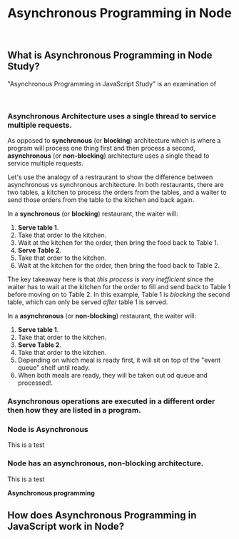 # Asynchronous Programming in Node

<br>

## What is Asynchronous Programming in Node Study?
"Asynchronous Programming in JavaScript Study" is an examination of 

<br>


### Asynchronous Architecture uses a single thread to service multiple requests.
As opposed to **synchronous** (or **blocking**) architecture which is where a program will process one thing first and then process a second, 
**asynchronous**  (or **non-blocking**) architecture uses a single thead to service multiple requests.

Let's use the analogy of a restraurant to show the difference between asynchronous vs synchronous architecture.  In both restaurants, there are two
tables, a kitchen to process the orders from the tables, and a waiter to send those orders from the table to the kitchen and back again.

In a **synchronous** (or **blocking**) restaurant, the waiter will:
1.   **Serve table 1**.
2.   Take that order to the kitchen.
3.   Wait at the kitchen for the order, then bring the food back to Table 1.
4.   **Serve Table 2**.
5.   Take that order to the kitchen.
6.   Wait at the kitchen for the order, then bring the food back to Table 2.


The key takeaway here is that *this process is very inefficient* since the waiter has to wait at the kitchen for the order to fill and send back to
Table 1 before moving on to Table 2.  In this example, Table 1 is *blocking* the second table, which can only be served *after* table 1 is served.

In a **asynchronous** (or **non-blocking**) restaurant, the waiter will:
1.   **Serve table 1**.
2.   Take that order to the kitchen.
3.   **Serve Table 2**.
4.   Take that order to the kitchen.
5.   Depending on which meal is ready first, it will sit on top of the "event queue" shelf until ready.
6.   When both meals are ready, they will be taken out od queue and processed!.









### Asynchronous operations are executed in a different order then how they are listed in a program.

### Node is Asynchronous
This is a test


### Node has an asynchronous, non-blocking architecture.
This is a test

**Asynchronous programming** 

## How does Asynchronous Programming in JavaScript work in Node?

